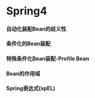 # Spring4

#### 自动化装配Bean的歧义性

#### 条件化的Bean装配

#### 特殊条件化Bean装配-Profile Bean

#### Bean的作用域

#### Spring表达式(spEL)
